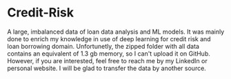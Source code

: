 # Credit-Risk
A large, imbalanced data of loan data analysis and ML models.
It was mainly done to enrich my knowledge in use of deep learning for credit risk and loan borrowing domain.
Unfortunetly, the zipped folder with all data contains an equivalent of 1.3 gb memory, so I can't upload it on GitHub.
However, if you are interested, feel free to reach me by my LinkedIn or personal website. I will be glad to transfer the data by another source.


